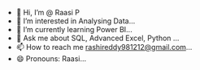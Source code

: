 - 👋 Hi, I’m @ Raasi P
- 👀 I’m interested in Analysing Data...
- 🌱 I’m currently learning Power BI...
- 💞️ Ask me about SQL, Advanced Excel, Python ...
- 📫 How to reach me rashireddy981212@gmail.com...
- 😄 Pronouns: Raasi...

<!---
Raasi-P/Raasi-P is a ✨ special ✨ repository because its `README.md` (this file) appears on your GitHub profile.
You can click the Preview link to take a look at your changes.
--->

